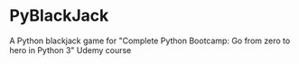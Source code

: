 # PyBlackJack
A Python blackjack game for "Complete Python Bootcamp: Go from zero to hero in Python 3" Udemy course
